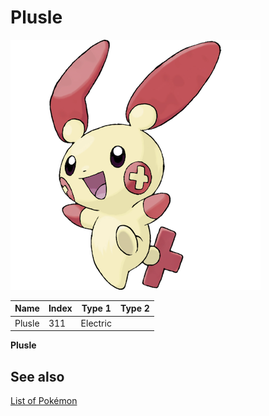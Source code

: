 # Plusle


![Plusle](images/311.png)

| **Name** | **Index** | **Type 1** | **Type 2** |
|----|----|----|----|
| Plusle | 311 | Electric  |  |

**Plusle** 

## See also

[List of Pokémon](../pokemon.md)
